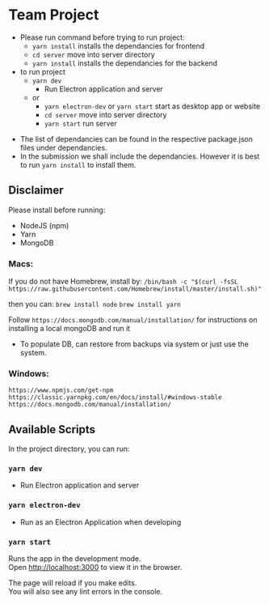 # Team Project

-   Please run command before trying to run project:
    -   `yarn install` installs the dependancies for frontend
    -   `cd server` move into server directory
    -   `yarn install` installs the dependancies for the backend
-   to run project
    -   `yarn dev`
        -   Run Electron application and server
    -   or
        -   `yarn electron-dev` or `yarn start` start as desktop app or website
        -   `cd server` move into server directory
        -   `yarn start` run server

*   The list of dependancies can be found in the respective package.json files under dependancies.
*   In the submission we shall include the dependancies. However it is best to run `yarn install` to install them.

## Disclaimer

Please install before running:

-   NodeJS (npm)
-   Yarn
-   MongoDB

### Macs:

If you do not have Homebrew, install by:
`/bin/bash -c "$(curl -fsSL https://raw.githubusercontent.com/Homebrew/install/master/install.sh)"`

then you can:
`brew install node`
`brew install yarn`

Follow `https://docs.mongodb.com/manual/installation/` for instructions on installing a local mongoDB and run it

-   To populate DB, can restore from backups via system or just use the system.

### Windows:

`https://www.npmjs.com/get-npm`
`https://classic.yarnpkg.com/en/docs/install/#windows-stable`
`https://docs.mongodb.com/manual/installation/`

## Available Scripts

In the project directory, you can run:

### `yarn dev`

-   Run Electron application and server

### `yarn electron-dev`

-   Run as an Electron Application when developing

### `yarn start`

Runs the app in the development mode.<br />
Open [http://localhost:3000](http://localhost:3000) to view it in the browser.

The page will reload if you make edits.<br />
You will also see any lint errors in the console.

<!-- ### `yarn test`

Launches the test runner in the interactive watch mode.<br />
See the section about [running tests](https://facebook.github.io/create-react-app/docs/running-tests) for more information.

### `yarn build`

Builds the app for production to the `build` folder.<br />
It correctly bundles React in production mode and optimizes the build for the best performance.

The build is minified and the filenames include the hashes.<br />
Your app is ready to be deployed!

See the section about [deployment](https://facebook.github.io/create-react-app/docs/deployment) for more information.

### `yarn eject`

**Note: this is a one-way operation. Once you `eject`, you can’t go back!**

If you aren’t satisfied with the build tool and configuration choices, you can `eject` at any time. This command will remove the single build dependency from your project.

Instead, it will copy all the configuration files and the transitive dependencies (Webpack, Babel, ESLint, etc) right into your project so you have full control over them. All of the commands except `eject` will still work, but they will point to the copied scripts so you can tweak them. At this point you’re on your own.

You don’t have to ever use `eject`. The curated feature set is suitable for small and middle deployments, and you shouldn’t feel obligated to use this feature. However we understand that this tool wouldn’t be useful if you couldn’t customize it when you are ready for it.

## Learn More

You can learn more in the [Create React App documentation](https://facebook.github.io/create-react-app/docs/getting-started).

To learn React, check out the [React documentation](https://reactjs.org/).

### Code Splitting

This section has moved here: https://facebook.github.io/create-react-app/docs/code-splitting

### Analyzing the Bundle Size

This section has moved here: https://facebook.github.io/create-react-app/docs/analyzing-the-bundle-size

### Making a Progressive Web App

This section has moved here: https://facebook.github.io/create-react-app/docs/making-a-progressive-web-app

### Advanced Configuration

This section has moved here: https://facebook.github.io/create-react-app/docs/advanced-configuration

### Deployment

This section has moved here: https://facebook.github.io/create-react-app/docs/deployment

### `yarn build` fails to minify

This section has moved here: https://facebook.github.io/create-react-app/docs/troubleshooting#npm-run-build-fails-to-minify -->
